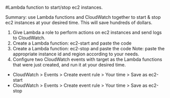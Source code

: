 #Lambda function to start/stop ec2 instances.

Summary: use Lambda functions and CloudWatch together to start & stop ec2 instances at your desired time. This will save hundreds of dollars.

1. Give Lambda a role to perform actions on ec2 instances and send logs to CloudWatch.
2. Create a Lambda function: ec2-start and paste the code
3. Create a Lambda function: ec2-stop and paste the code
Note: paste the appropriate instance id and region according to your needs.
4. Configure two CloudWatch events with target as the Lambda functions that were just created, and run it at your desired time.
  - CloudWatch > Events > Create event rule > Your time > Save as ec2-start
  - CloudWatch > Events > Create event rule > Your time > Save as ec2-stop
